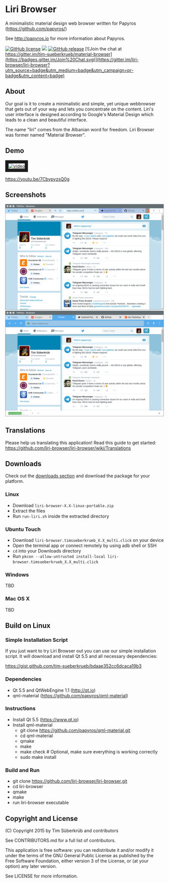 # Liri Browser
A minimalistic material design web browser written for Papyros (https://github.com/papyros/)

See http://papyros.io for more information about Papyros.

[![GitHub license](https://img.shields.io/github/license/liri-browser/liri-browser.svg)](https://github.com/liri-browser/liri-browser/blob/master/LICENSE)
[![](https://img.shields.io/github/issues-raw/liri-browser/liri-browser.svg)](https://github.com/liri-browser/liri-browser/issues)
[![GitHub release](https://img.shields.io/badge/release-0.2-red.svg)](https://github.com/liri-browser/liri-browser/releases)
[![Join the chat at https://gitter.im/tim-sueberkrueb/material-browser](https://badges.gitter.im/Join%20Chat.svg)](https://gitter.im/liri-browser/liri-browser?utm_source=badge&utm_medium=badge&utm_campaign=pr-badge&utm_content=badge)

## About
Our goal is it to create a minimalistic and simple, yet unique webbrowser that gets out of your way and lets you concentrate on the content. 
Liri's user interface is designed according to Google's Material Design which leads to a clean and beautiful interface.

The name "liri" comes from the Albanian word for freedom. Liri Browser was former named "Material Browser".

## Demo
<a href="http://www.youtube.com/watch?feature=player_embedded&v=7CbvpyzsQ0g" target="_blank"><img src="http://img.youtube.com/vi/7CbvpyzsQ0g/0.jpg" alt="video" width="240" height="180" border="10" /></a>

https://youtu.be/7CbvpyzsQ0g

## Screenshots
![Screenshot](screenshots/screenshot_01.png)
![Screenshot](screenshots/screenshot_02.png)

## Translations
Please help us translating this application! Read this guide to get started:
https://github.com/liri-browser/liri-browser/wiki/Translations

## Downloads
Check out the [downloads section](https://github.com/liri-browser/liri-browser/releases) and download the package for your platform.

### Linux
* Download `liri-browser-X.X-linux-portable.zip`
* Extract the files
* Run `run-liri.sh` inside the extracted directory

### Ubuntu Touch
* Download `liri-browser.timsueberkrueb_X.X_multi.click` on your device
* Open the terminal app or connect remotely by using adb shell or SSH
* `cd` into your Downloads directory
* Run `pkcon --allow-untrusted install-local liri-browser.timsueberkrueb_X.X_multi.click`

### Windows
TBD

### Mac OS X
TBD

## Build on Linux

### Simple Installation Script
If you just want to try Liri Browser out you can use our simple installation script. It will download and install Qt 5.5 and all necessary dependencies:

https://gist.github.com/tim-sueberkrueb/bdaae352cc6dcaca19b3

### Dependencies
* Qt 5.5 and QtWebEngine 1.1 (http://qt.io)
* qml-material (https://github.com/papyros/qml-material)

### Instructions
* Install Qt 5.5 (https://www.qt.io)
* Install qml-material
  * git clone https://github.com/papyros/qml-material.git
  * cd qml-material
  * qmake
  * make
  * make check # Optional, make sure everything is working correctly
  * sudo make install
 
### Build and Run
  * git clone https://github.com/liri-browser/liri-browser.git
  * cd liri-browser
  * qmake
  * make
  * run liri-browser executable

## Copyright and License
(C) Copyright 2015 by Tim Süberkrüb and contributors

See CONTRIBUTORS.md for a full list of contributors.

This application is free software: you can redistribute it and/or modify
it under the terms of the GNU General Public License as published by
the Free Software Foundation, either version 3 of the License, or
(at your option) any later version.

See LICENSE for more information.
